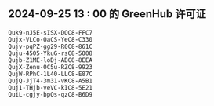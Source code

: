 ## 2024-09-25 13 : 00 的 GreenHub 许可证
```
Quk9-nJ5E-sISX-DQC8-FFC7
Qujx-VLCo-OaCS-YeC8-C330
Qujv-pqPZ-gg29-R0C8-861C
Quju-4505-YkuG-rsC8-5008
Qujb-Z1ME-loDj-ABC8-8EEA
QujX-Zenu-0C5u-RZC8-9923
QujW-RPhC-1L40-LLC8-E87C
QujQ-JjT4-3m31-vKC8-A5B1
Quj1-THjb-veVC-kIC8-5E21
QuiL-cgjy-bpQs-qzC8-B6D9
```
